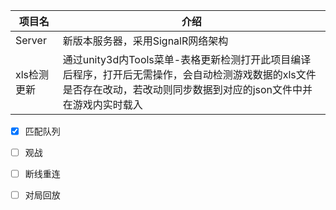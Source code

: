 |  项目名   | 介绍  |
|-|-|
| Server  | 新版本服务器，采用SignalR网络架构 |
|xls检测更新|通过unity3d内Tools菜单-表格更新检测打开此项目编译后程序，打开后无需操作，会自动检测游戏数据的xls文件是否存在改动，若改动则同步数据到对应的json文件中并在游戏内实时载入|

- [x] 匹配队列
- [ ] 观战
- [ ] 断线重连
- [ ] 对局回放

